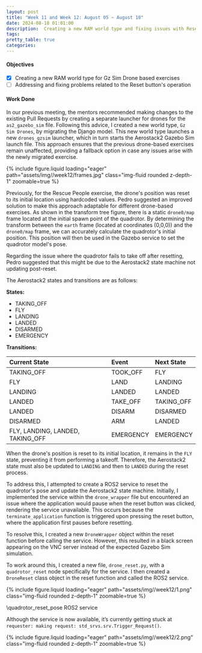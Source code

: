 ```yaml
---
layout: post
title: "Week 11 and Week 12: August 05 ~ August 18"
date: 2024-08-18 01:01:00
description:  Creating a new RAM world type and fixing issues with Reset functionality for the Gz Harmonic exercise
tags: 
pretty_table: true
categories: 
--- 
```


#### Objectives

- [x] Creating a new RAM world type for Gz Sim Drone based exercises
- [ ] Addressing and fixing problems related to the Reset button's operation

#### Work Done

In our previous meeting, the mentors recommended making changes to the existing Pull Requests by creating a separate launcher for drones for the `as2_gazebo_sim` file. Following this advice, I created a new world type, `Gz Sim Drones`, by migrating the Django model. This new world type launches a new `drones_gzsim` launcher, which in turn starts the Aerostack2 Gazebo Sim launch file. This approach ensures that the previous drone-based exercises remain unaffected, providing a fallback option in case any issues arise with the newly migrated exercise.

{% include figure.liquid loading="eager" path="assets/img//week12/frames.jpg" class="img-fluid rounded z-depth-1" zoomable=true %}

Previously, for the Rescue People exercise, the drone's position was reset to its initial location using hardcoded values. Pedro suggested an improved solution to make this approach adaptable for different drone-based exercises. As shown in the transform tree figure, there is a static `drone0/map` frame located at the initial spawn point of the quadrotor. By determining the transform between the `earth` frame (located at coordinates (0,0,0)) and the `drone0/map` frame, we can accurately calculate the quadrotor's initial position. This position will then be used in the Gazebo service to set the quadrotor model's pose.

Regarding the issue where the quadrotor fails to take off after resetting, Pedro suggested that this might be due to the Aerostack2 state machine not updating post-reset.

The Aerostack2 states and transitions are as follows:

**States:**
- TAKING_OFF
- FLY
- LANDING
- LANDED
- DISARMED
- EMERGENCY

**Transitions:**

| **Current State** | **Event** | **Next State** |
| :----------- | :------------ | :------------ |
| TAKING_OFF       |    TOOK_OFF    |       FLY |
| FLY       |    LAND    |       LANDING |
| LANDING       |    LANDED    |       LANDED |
| LANDED       |    TAKE_OFF    |       TAKING_OFF |
| LANDED       |    DISARM    |       DISARMED |
| DISARMED       |    ARM    |       LANDED |
| FLY, LANDING, LANDED, TAKING_OFF       |    EMERGENCY    |       EMERGENCY |


When the drone's position is reset to its initial location, it remains in the `FLY` state, preventing it from performing a takeoff. Therefore, the Aerostack2 state must also be updated to `LANDING` and then to `LANDED` during the reset process.

To address this, I attempted to create a ROS2 service to reset the quadrotor's pose and update the Aerostack2 state machine. Initially, I implemented the service within the `drone_wrapper` file but encountered an issue where the application would pause when the reset button was clicked, rendering the service unavailable. This occurs because the `terminate_application` function is triggered upon pressing the reset button, where the application first pauses before resetting.

To resolve this, I created a new `DroneWrapper` object within the reset function before calling the service. However, this resulted in a black screen appearing on the VNC server instead of the expected Gazebo Sim simulation.

To work around this, I created a new file, `drone_reset.py`, with a `quadrotor_reset` node specifically for the service. I then created a `DroneReset` class object in the reset function and called the ROS2 service. 

{% include figure.liquid loading="eager" path="assets/img//week12/1.png" class="img-fluid rounded z-depth-1" zoomable=true %}

<div class="caption">
    \quadrotor_reset_pose ROS2 service
</div>

Although the service is now available, it’s currently getting stuck at `requester: making request: std_srvs.srv.Trigger_Request()`.

{% include figure.liquid loading="eager" path="assets/img//week12/2.png" class="img-fluid rounded z-depth-1" zoomable=true %}